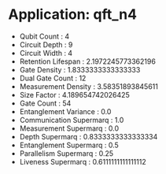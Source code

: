 # Application: qft_n4
- Qubit Count : 4
- Circuit Depth : 9
- Circuit Width : 4
- Retention Lifespan : 2.1972245773362196
- Gate Density : 1.8333333333333333
- Dual Gate Count : 12
- Measurement Density : 3.58351893845611
- Size Factor : 4.189654742026425
- Gate Count : 54
- Entanglement Variance : 0.0
- Communication Supermarq : 1.0
- Measurement Supermarq : 0.0
- Depth Supermarq : 0.8333333333333334
- Entanglement Supermarq : 0.5
- Parallelism Supermarq : 0.25
- Liveness Supermarq : 0.6111111111111112
